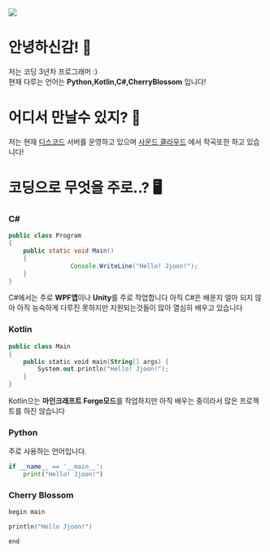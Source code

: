 ![](https://github-readme-stats.vercel.app/api?username=Jjoon0513&show_icons=true&theme=radical)
# 안녕하신감! 👋
저는 코딩 3년차 프로그래머 :)  
현재 다루는 언어는 **Python,Kotlin,C#,CherryBlossom** 입니다!

# 어디서 만날수 있지? 🤔
저는 현재 [디스코드](https://discord.gg/VVWM76ZMSH "아찌는 창작의 신이니라") 서버를 운영하고 있으며
[사운드 클라우드](https://soundcloud.com/jjoon-992795750 "쭌이Jjoon") 에서 작곡또한 하고 있습니다!

# 코딩으로 무엇을 주로..? 🖥️
### C#
```java
public class Program
{
	public static void Main()
	{
                 Console.WriteLine("Hello! Jjoon!");
	}
}
 ```
C#에서는 주로 **WPF앱**이나 **Unity**를 주로 작업합니다
아직 C#은 배운지 얼마 되지 않아 아직 능숙하게 다루진 못하지만
지원되는것들이 많아 열심히 배우고 있습니다
### Kotlin
```kotlin
public class Main
{
	public static void main(String[] args) {
		System.out.println("Hello! Jjoon!");
	}
}

 ```
Kotlin으는 **마인크래프트 Forge모드**를 작업하지만 
아직 배우는 중이라서 많은 프로젝트를 하진 않습니다
### Python
주로 사용하는 언어입니다.
```python
if __name__ == '__main__':
	print("Hello! Jjoon!")
```

### Cherry Blossom
```cpp
begin main

println("Hello Jjoon!")

end
```
